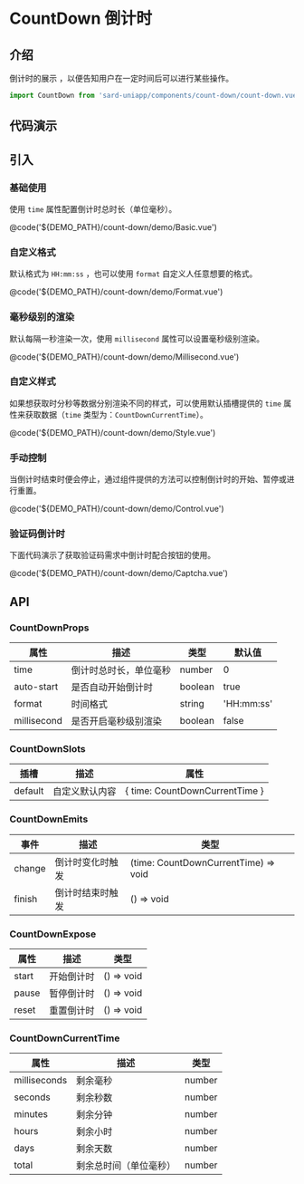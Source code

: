 # CountDown 倒计时

## 介绍

倒计时的展示 ，以便告知用户在一定时间后可以进行某些操作。

```ts
import CountDown from 'sard-uniapp/components/count-down/count-down.vue'
```

## 代码演示

## 引入

### 基础使用

使用 `time` 属性配置倒计时总时长（单位毫秒）。

@code('${DEMO_PATH}/count-down/demo/Basic.vue')

### 自定义格式

默认格式为 `HH:mm:ss` ，也可以使用 `format` 自定义人任意想要的格式。

@code('${DEMO_PATH}/count-down/demo/Format.vue')

### 毫秒级别的渲染

默认每隔一秒渲染一次，使用 `millisecond` 属性可以设置毫秒级别渲染。

@code('${DEMO_PATH}/count-down/demo/Millisecond.vue')

### 自定义样式

如果想获取时分秒等数据分别渲染不同的样式，可以使用默认插槽提供的 `time` 属性来获取数据（`time` 类型为：`CountDownCurrentTime`）。

@code('${DEMO_PATH}/count-down/demo/Style.vue')

### 手动控制

当倒计时结束时便会停止，通过组件提供的方法可以控制倒计时的开始、暂停或进行重置。

@code('${DEMO_PATH}/count-down/demo/Control.vue')

### 验证码倒计时

下面代码演示了获取验证码需求中倒计时配合按钮的使用。

@code('${DEMO_PATH}/count-down/demo/Captcha.vue')

## API

### CountDownProps

| 属性        | 描述                   | 类型    | 默认值     |
| ----------- | ---------------------- | ------- | ---------- |
| time        | 倒计时总时长，单位毫秒 | number  | 0          |
| auto-start  | 是否自动开始倒计时     | boolean | true       |
| format      | 时间格式               | string  | 'HH:mm:ss' |
| millisecond | 是否开启毫秒级别渲染   | boolean | false      |

### CountDownSlots

| 插槽    | 描述           | 属性                           |
| ------- | -------------- | ------------------------------ |
| default | 自定义默认内容 | { time: CountDownCurrentTime } |

### CountDownEmits

| 事件   | 描述             | 类型                                 |
| ------ | ---------------- | ------------------------------------ |
| change | 倒计时变化时触发 | (time: CountDownCurrentTime) => void |
| finish | 倒计时结束时触发 | () => void                           |

### CountDownExpose

| 属性  | 描述       | 类型       |
| ----- | ---------- | ---------- |
| start | 开始倒计时 | () => void |
| pause | 暂停倒计时 | () => void |
| reset | 重置倒计时 | () => void |

### CountDownCurrentTime

| 属性         | 描述                   | 类型   |
| ------------ | ---------------------- | ------ |
| milliseconds | 剩余毫秒               | number |
| seconds      | 剩余秒数               | number |
| minutes      | 剩余分钟               | number |
| hours        | 剩余小时               | number |
| days         | 剩余天数               | number |
| total        | 剩余总时间（单位毫秒） | number |
